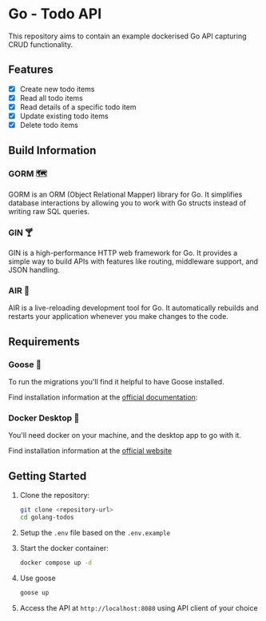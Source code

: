 # Go - Todo API

This repository aims to contain an example dockerised Go API capturing CRUD functionality.

## Features
- [X] Create new todo items
- [X] Read all todo items
- [X] Read details of a specific todo item
- [X] Update existing todo items
- [X] Delete todo items

## Build Information

### GORM 🗺️
GORM is an ORM (Object Relational Mapper) library for Go. It simplifies database interactions by allowing you to work with Go structs instead of writing raw SQL queries.

### GIN 🍸
GIN is a high-performance HTTP web framework for Go. It provides a simple way to build APIs with features like routing, middleware support, and JSON handling.

### AIR 💨
AIR is a live-reloading development tool for Go. It automatically rebuilds and restarts your application whenever you make changes to the code.

## Requirements

### Goose 🪿

To run the migrations you'll find it helpful to have Goose installed.

Find installation information at the [official documentation](https://pressly.github.io/goose/documentation/cli-commands/):

### Docker Desktop 🐳

You'll need docker on your machine, and the desktop app to go with it.

Find installation information at the [official website](https://www.docker.com/products/docker-desktop/)

## Getting Started
1. Clone the repository:
   ```bash
   git clone <repository-url>
   cd golang-todos
   ```

2. Setup the `.env` file based on the `.env.example`

3. Start the docker container:
   ```bash
   docker compose up -d
   ```

4. Use goose
   ```bash
   goose up
   ```

4. Access the API at `http://localhost:8080` using API client of your choice
